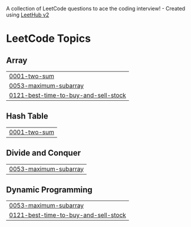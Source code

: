 A collection of LeetCode questions to ace the coding interview! - Created using [LeetHub v2](https://github.com/arunbhardwaj/LeetHub-2.0)
<!---LeetCode Topics Start-->
# LeetCode Topics
## Array
|  |
| ------- |
| [0001-two-sum](https://github.com/PritHingrajiya07/leetcode/tree/master/0001-two-sum) |
| [0053-maximum-subarray](https://github.com/PritHingrajiya07/leetcode/tree/master/0053-maximum-subarray) |
| [0121-best-time-to-buy-and-sell-stock](https://github.com/PritHingrajiya07/leetcode/tree/master/0121-best-time-to-buy-and-sell-stock) |
## Hash Table
|  |
| ------- |
| [0001-two-sum](https://github.com/PritHingrajiya07/leetcode/tree/master/0001-two-sum) |
## Divide and Conquer
|  |
| ------- |
| [0053-maximum-subarray](https://github.com/PritHingrajiya07/leetcode/tree/master/0053-maximum-subarray) |
## Dynamic Programming
|  |
| ------- |
| [0053-maximum-subarray](https://github.com/PritHingrajiya07/leetcode/tree/master/0053-maximum-subarray) |
| [0121-best-time-to-buy-and-sell-stock](https://github.com/PritHingrajiya07/leetcode/tree/master/0121-best-time-to-buy-and-sell-stock) |
<!---LeetCode Topics End-->